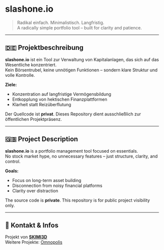 # slashone.io

> Radikal einfach. Minimalistisch. Langfristig.  
> A radically simple portfolio tool – built for clarity and patience.

---

## 🇩🇪 Projektbeschreibung

**slashone.io** ist ein Tool zur Verwaltung von Kapitalanlagen, das sich auf das Wesentliche konzentriert.  
Kein Börsentrubel, keine unnötigen Funktionen – sondern klare Struktur und volle Kontrolle.

**Ziele:**
- Konzentration auf langfristige Vermögensbildung
- Entkopplung von hektischen Finanzplattformen
- Klarheit statt Reizüberflutung

Der Quellcode ist **privat**. Dieses Repository dient ausschließlich zur öffentlichen Projektpräsenz.

---

## 🇬🇧 Project Description

**slashone.io** is a portfolio management tool focused on essentials.  
No stock market hype, no unnecessary features – just structure, clarity, and control.

**Goals:**
- Focus on long-term asset building
- Disconnection from noisy financial platforms
- Clarity over distraction

The source code is **private**. This repository is for public project visibility only.

---

## 🔗 Kontakt & Infos

Projekt von **[SKIMI3D](https://skimi3d.com)**  
Weitere Projekte: [Omnopolis](https://omnopolis.com)

